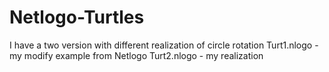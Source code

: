 # Netlogo-Turtles
I have a two version with different realization of circle rotation
Turt1.nlogo - my modify example from Netlogo
Turt2.nlogo - my realization
